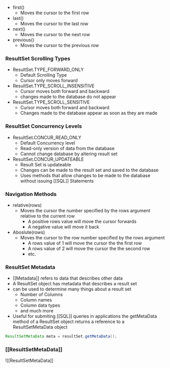 - first()
	- Moves the cursor to the first row
- last()
	- Moves the cursor to the last row
- next()
	- Moves the cursor to the next row
- previous()
	- Moves the cursor to the previous row

### ResultSet Scrolling Types
- ResultSet.TYPE_FORWARD_ONLY
	- Default Scrolling Type
	- Cursor only moves forward
- ResultSet.TYPE_SCROLL_INSENSITIVE
	- Cursor moves both forward and backward
	- changes made to the database do not appear
- ResultSet.TYPE_SCROLL_SENSITIVE
	- Cursor moves both forward and backward
	- Changes made to the database appear as soon as they are made

### ResultSet Concurrency Levels
- ResultSet.CONCUR_READ_ONLY
	- Default Concurrency level
	- Read-only version of data from the database
	- Cannot change database by altering result set
- ResultSet.CONCUR_UPDATEABLE
	- Result Set is updateable
	- Changes can be made to the result set and saved to the database
	- Uses methods that allow changes to be made to the database without issuing [[SQL]] Statements

### Navigation Methods
- relative(rows)
	- Moves the cursor the number specified by the rows argument relative to the current row
		- A positive rows value will move the cursor forwards
		- A negative value will move it back
- Aboslute(rows)
	- Moves the cursor to the row number specified by the rows argument
		- A rows value of 1 will move the cursor the the first row
		- A rows value of 2 will move the cursor the the second row
		- etc.

### ResultSet Metadata
- [[Metadata]] refers to data that describes other data
- A ResultSet object has metadata that describes a result set
- can be used to determine many things about a result set
	- Number of Columns
	- Column names
	- Column data types 
	- and much more
- Useful for submiting [[SQL]] queries in applications the getMetaData method of a ResultSet object returns a reference to a ResultSetMetaData object
```java
ResultSetMetaData meta = resultSet.getMetaData();
```

### [[ResultSetMetaData]]
![[ResultSetMetaData]]
